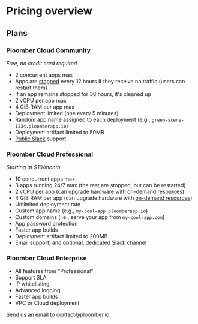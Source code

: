 # Pricing overview

## Plans

### Ploomber Cloud Community

*Free, no credit card required*

- 2 concurrent apps max
- Apps are [stopped](stopping-apps) every 12 hours if they receive no traffic (users can restart them)
- If an app remains stopped for 36 hours, it's cleaned up
- 2 vCPU per app max
- 4 GiB RAM per app max
- Deployment limited (one every 5 minutes)
- Random app name assigned to each deployment (e.g., `green-scene-1234.ploomberapp.io`)
- Deployment artifact limited to 50MB
- [Public Slack](https://ploomber.io/community/) support


### Ploomber Cloud Professional

*Starting at $10/month*

- 10 concurrent apps max
- 3 apps running 24/7 max (the rest are stopped, but can be restarted)
- 2 vCPU per app (can upgrade hardware with [on-demand resources](compute.md))
- 4 GiB RAM per app (can upgrade hardware with [on-demand resources](compute.md))
- Unlimited deployment rate
- Custom app name (e.g., `my-cool-app.ploomberapp.io`)
- Custom domains (i.e., serve your app from `my-cool-app.com`)
- App password protection
- Faster app builds
- Deployment artifact limited to 200MB
- Email support, and optional, dedicated Slack channel

### Ploomber Cloud Enterprise

- All features from "Professional"
- Support SLA
- IP whitelisting
- Advanced logging
- Faster app builds
- VPC or Cloud deployment


Send us an email to [contact@ploomber.io](mailto:contact@ploomber.io).
